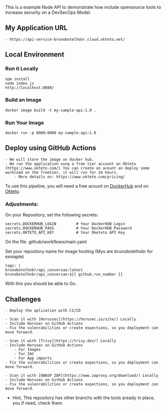 This is a example Node API to demonstrate how include opensource tools to increase security on a DevSecOps Model.

## My Application URL
    - https://api-service-brunobotelhobr.cloud.okteto.net/

## Local Environment

### Run it Locally
```
npm install
node index.js
http://localhost:8080/
```
### Build an Image
```
docker image build -t my-sample-api:1.0 .
```

### Run Your Image
```
docker run -p 8080:8080 my-sample-api:1.0
````

## Deploy using GitHub Actions

    - We will store the image on docker hub.
    - We run the application usng a free tier account on Okteto (https://www.okteto.com/) You can create an acount an deploy some workload on the freetier, it will run for 24 hours.
        - More details on: https://www.okteto.com/pricing/

To use this pipeline, you will need a free acount on [DockerHub](https://hub.docker.com/) and on [Okteto](https://www.okteto.com/).

### Adjustments:
On your Repository, set the following secrets:
```
secrets.DOCKERHUB_LOGIN         # Your DockerHUB Login
secrets.DOCKERHUB_PASS          # Your DockerHUB Password
secrets.OKTETO_API_KEY          # Your Oketeto API Key
```
On the file .github/workflows/main.yaml

Set your repository name for image hosting (Mys are brunobotelhobr for exmaple)
```
tags: |
brunobotelhobr/api_conversao:latest
brunobotelhobr/api_conversao:${{ github.run_number }}
```

With this you should be able to Go.

## Challenges

    - Deploy the aplication with CI/CD

    - Scan it with [Horussec](https://horusec.io/site/) Locally
    - Include Horusec on GitHub Actions
    - Fix the vulenrabilities or create expections, so you deployment can move forward.

    - Scan it with [Trivy](https://trivy.dev/) Locally
    - Include Horusec on GitHub Actions
        - For Images
        - For IAC
        - For App imports
    - Fix the vulenrabilities or create expections, so you deployment can move forward.

    - Scan it with [OWASP ZAP](https://www.zaproxy.org/download/) Locally
    - Include Horusec on GitHub Actions
    - Fix the vulenrabilities or create expections, so you deployment can move forward.

* Hint, This repository has other branchs with the tools aready in place, you if need, check them.
